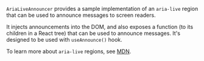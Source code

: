 `AriaLiveAnnouncer` provides a sample implementation of an `aria-live` region that can be used to announce messages to screen readers.

It injects announcements into the DOM, and also exposes a function (to its children in a React tree) that can be used to announce messages. It's designed to be used with `useAnnounce()` hook.

To learn more about `aria-live` regions, see [MDN](https://developer.mozilla.org/en-US/docs/Web/Accessibility/ARIA/ARIA_Live_Regions).
